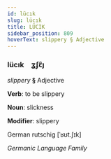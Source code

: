 ```yaml
---
id: lücık
slug: lücık
title: LÜCIK
sidebar_position: 809
hoverText: slippery § Adjective
---
```


### lücık&emsp;<span kind="abugida">ʓʄꞇ̑ȷ</span>

*slippery* **§** Adjective

**Verb**: to be slippery

**Noun**: slickness

**Modifier**: slippery

German rutschig [ˈʁʊt.ʃɪk]

*Germanic Language Family*